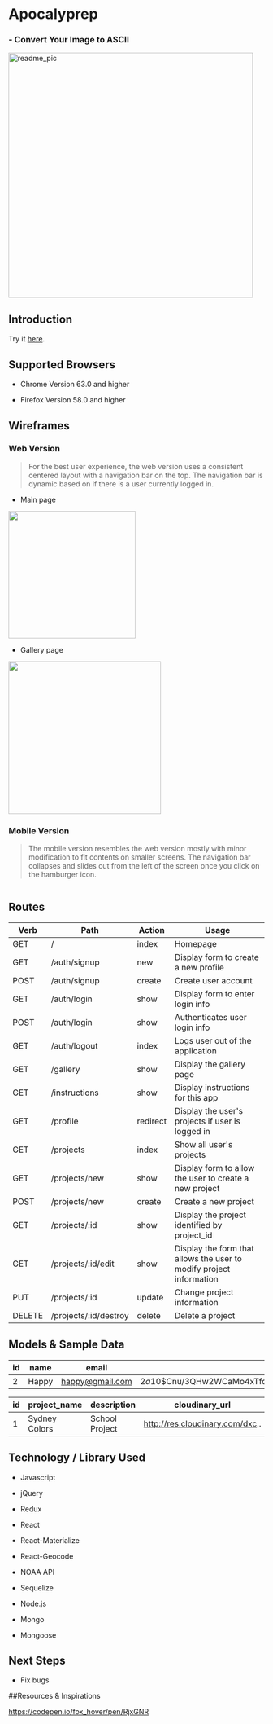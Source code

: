 # Apocalyprep
###  - Convert Your Image to ASCII
<img width="481" alt="readme_pic" src="https://user-images.githubusercontent.com/35155255/36921325-cdfbb1aa-1e18-11e8-8ffe-2c64ea469747.png">


## Introduction
 Try it [here](https://.com/).

## Supported Browsers

- Chrome Version 63.0 and higher

- Firefox Version 58.0 and higher

## Wireframes
### Web Version
>For the best user experience, the web version uses a consistent centered layout with a navigation bar on the top. The navigation bar is dynamic based on if there is a user currently logged in.

- Main page
<img src="" height="250">



- Gallery page
<img src="" width="300">

### Mobile Version
>The mobile version resembles the web version mostly with minor modification to fit contents on smaller screens. The navigation bar collapses and slides out from the left of the screen once you click on the hamburger icon.
<img src="">

## Routes
| Verb          | Path          | Action | Usage        |
| ------------- |---------------| -------|--------------|
| GET     		| /				| index  |	Homepage	|
| GET     		| /auth/signup	| new  	 |	Display form to create a new profile	|
| POST     		| /auth/signup  | create |	Create user account	|
| GET     		| /auth/login	| show   |	Display form to enter login info	|
| POST    		| /auth/login	| show   |	Authenticates user login info	|
| GET     		| /auth/logout	| index  |	Logs user out of the application	|
| GET     		| /gallery		| show   |Display the gallery page	|
| GET     		| /instructions	| show   |	Display instructions for this app	|
| GET     		| /profile		| redirect|	Display the user's projects if user is logged in	|
| GET     		| /projects		| index  |	Show all user's projects	|
| GET     		| /projects/new	| show   |	Display form to allow the user to create a new project	|
| POST    		| /projects/new	| create |	Create a new project	|
| GET     		| /projects/:id	| show   |	Display the project identified by project_id	|
| GET     		| /projects/:id/edit| show  |	Display the form that allows the user to modify project information	|
| PUT     		| /projects/:id	| update  |	Change project information	|
| DELETE     	| /projects/:id/destroy	| delete  |	Delete a project	|


## Models & Sample Data
|id| name          | email          | password |
|--|------------- |---------------| -------|
| 2| Happy    		| happy@gmail.com			| $2a$10$Cnu/3QHw2WCaMo4xTfq5K.MTL9W2N4PDlA9t/0UOrj6I3A8c9GD7a  |

|id| project_name  | description   | cloudinary_url | ascii_url     | userId        |
| -|----------- |---------------| ---------------| ------------- |---------------|
| 1| Sydney Colors | School Project| http://res.cloudinary.com/dxc.. |<span>djiendjncjd... | 2 |

## Technology / Library Used

- Javascript

- jQuery
- Redux
- React
- React-Materialize
- React-Geocode
- NOAA API
- Sequelize
- Node.js
- Mongo
- Mongoose

## Next Steps

- Fix bugs



##Resources & Inspirations

https://codepen.io/fox_hover/pen/RjxGNR
